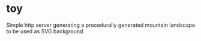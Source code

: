 # toy
Simple http server generating a procedurally generated mountain landscape to be used as SVG background
